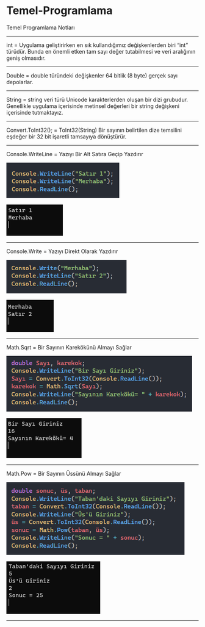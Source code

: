 # Temel-Programlama
Temel Programlama Notları

--------------------------------------------------------------------------------------
int = Uygulama geliştirirken en sık kullandığımız değişkenlerden biri “int” türüdür.  Bunda en önemli etken tam sayı değer tutabilmesi ve veri aralığının geniş olmasıdır.

--------------------------------------------------------------------------------------

Double = double türündeki değişkenler 64 bitlik (8 byte) gerçek sayı depolarlar.

--------------------------------------------------------------------------------------

String = string veri türü Unicode karakterlerden oluşan bir dizi grubudur. Genellikle uygulama içerisinde metinsel değerleri bir string değişkeni içerisinde tutmaktayız. 

--------------------------------------------------------------------------------------

Convert.ToInt32(); = ToInt32(String) Bir sayının belirtilen dize temsilini eşdeğer bir 32 bit işaretli tamsayıya dönüştürür.

--------------------------------------------------------------------------------------

Console.WriteLine = Yazıyı Bir Alt Satıra Geçip Yazdırır

![Merhaba](/img/Merhaba.png)

![Merhaba](/img/Merhaba1sonuc.png)


--------------------------------------------------------------------------------------

Console.Write = Yazıyı Direkt Olarak Yazdırır

![Merhaba](/img/Merhaba2.png)

![Merhaba](/img/Merhaba2Sonuc.png)

--------------------------------------------------------------------------------------

Math.Sqrt = Bir Sayının Karekökünü Almayı Sağlar

![Merhaba](/img/MathSqrt.png)

![Merhaba](/img/MathSqrt1.png)

--------------------------------------------------------------------------------------

Math.Pow = Bir Sayının Üssünü Almayı Sağlar

![Merhaba](/img/MathPow.png)

![Merhaba](/img/MathPow1.png)

--------------------------------------------------------------------------------------
